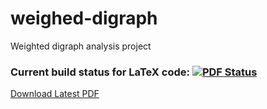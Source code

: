 # weighed-digraph
Weighted digraph analysis project

### Current build status for LaTeX code: [![PDF Status](https://www.sharelatex.com/github/repos/therealartifex/weighed-digraph/builds/latest/badge.svg)](https://www.sharelatex.com/github/repos/therealartifex/weighed-digraph)
[Download Latest PDF](https://www.sharelatex.com/github/repos/therealartifex/weighed-digraph/builds/latest/output.pdf)
